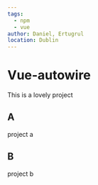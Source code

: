 ```yaml
---
tags:
  - npm
  - vue
author: Daniel, Ertugrul
location: Dublin
---
```

# Vue-autowire

This is a lovely project

## A
project a

## B

project b